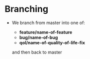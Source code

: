 # Branching

* We branch from master into one of:
  * **feature/name-of-feature**
  * **bug/name-of-bug**
  * **qol/name-of-quality-of-life-fix**

  and then back to master
